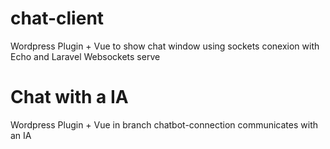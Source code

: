 # chat-client
Wordpress Plugin + Vue to show chat window using sockets conexion with Echo and Laravel Websockets serve

# Chat with a IA
Wordpress Plugin + Vue in branch chatbot-connection communicates with an IA
